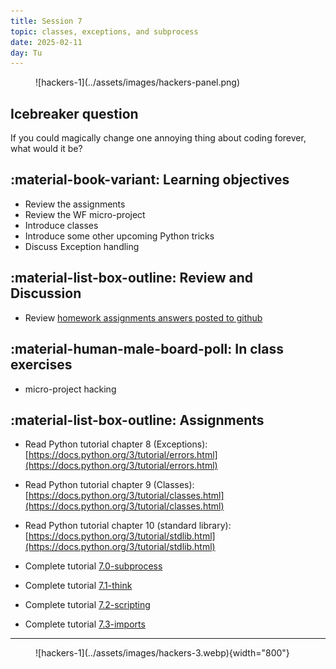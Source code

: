 ```yaml
---
title: Session 7
topic: classes, exceptions, and subprocess
date: 2025-02-11
day: Tu
---
```



<figure markdown="span">
  ![hackers-1](../assets/images/hackers-panel.png)
</figure>


## Icebreaker question  
If you could magically change one annoying thing about coding forever, what would it be?


## :material-book-variant: Learning objectives

- Review the assignments  
- Review the WF micro-project  
- Introduce classes  
- Introduce some other upcoming Python tricks  
- Discuss Exception handling


## :material-list-box-outline: Review and Discussion

- Review [homework assignments answers posted to github](https://github.com/hackers-test/hack-6-python/tree/5b67ace81104c867d9655acea8184980b3f24c3b/notebooks)


## :material-human-male-board-poll: In class exercises

- micro-project hacking
<!-- - optional: the next 8 [genepy exercises](https://www.hackinscience.org/exercises/) (from 'Comparisons' to 'Temperatures') -->


## :material-list-box-outline: Assignments

- Read Python tutorial chapter 8 (Exceptions): [https://docs.python.org/3/tutorial/errors.html](https://docs.python.org/3/tutorial/errors.html)
- Read Python tutorial chapter 9 (Classes): [https://docs.python.org/3/tutorial/classes.html](https://docs.python.org/3/tutorial/classes.html)
- Read Python tutorial chapter 10 (standard library): [https://docs.python.org/3/tutorial/stdlib.html](https://docs.python.org/3/tutorial/stdlib.html)

- Complete tutorial [7.0-subprocess](../../tutorials/7.0-subprocess)
- Complete tutorial [7.1-think](../../tutorials/7.1-think)
- Complete tutorial [7.2-scripting](../../tutorials/7.2-scripting)
- Complete tutorial [7.3-imports](../../tutorials/7.3-imports)


---------------------


<figure markdown="span">
  ![hackers-1](../assets/images/hackers-3.webp){width="800"}
</figure>

<!-- Notes
* Show the github 'Preview' tab
-->
